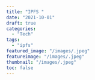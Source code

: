 ```yaml
---
title: "IPFS "
date: "2021-10-01"
draft: true
categories:
  - "Tech"
tags:
  - "ipfs"
featured_image: "/images/.jpeg"
featureimage: "/images/.jpeg"
thumbnail: "/images/.jpeg"
toc: false
---
```

